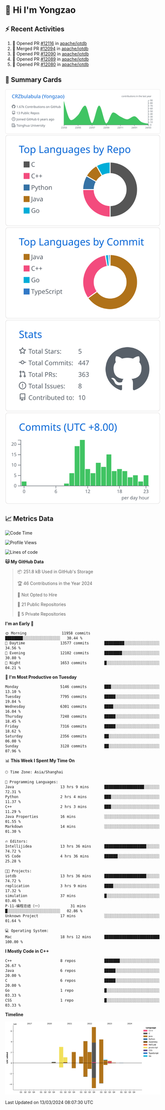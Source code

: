 # 👋 Hi I'm Yongzao

## ⚡ Recent Activities
<!--START_SECTION:activity-->
1. 💪 Opened PR [#12116](https://github.com/apache/iotdb/pull/12116) in [apache/iotdb](https://github.com/apache/iotdb)
2. 🎉 Merged PR [#12094](https://github.com/apache/iotdb/pull/12094) in [apache/iotdb](https://github.com/apache/iotdb)
3. 💪 Opened PR [#12090](https://github.com/apache/iotdb/pull/12090) in [apache/iotdb](https://github.com/apache/iotdb)
4. 💪 Opened PR [#12089](https://github.com/apache/iotdb/pull/12089) in [apache/iotdb](https://github.com/apache/iotdb)
5. 💪 Opened PR [#12080](https://github.com/apache/iotdb/pull/12080) in [apache/iotdb](https://github.com/apache/iotdb)
<!--END_SECTION:activity-->

## 🎑 Summary Cards

[![](https://raw.githubusercontent.com/CRZbulabula/CRZbulabula/main/profile-summary-card-output/github/0-profile-details.svg)](https://github.com/vn7n24fzkq/github-profile-summary-cards)
[![](https://raw.githubusercontent.com/CRZbulabula/CRZbulabula/main/profile-summary-card-output/github/1-repos-per-language.svg)](https://github.com/vn7n24fzkq/github-profile-summary-cards) [![](https://raw.githubusercontent.com/CRZbulabula/CRZbulabula/main/profile-summary-card-output/github/2-most-commit-language.svg)](https://github.com/vn7n24fzkq/github-profile-summary-cards)
[![](https://raw.githubusercontent.com/CRZbulabula/CRZbulabula/main/profile-summary-card-output/github/3-stats.svg)](https://github.com/vn7n24fzkq/github-profile-summary-cards) [![](https://raw.githubusercontent.com/CRZbulabula/CRZbulabula/main/profile-summary-card-output/github/4-productive-time.svg)](https://github.com/vn7n24fzkq/github-profile-summary-cards)

## 📈 Metrics Data

<!--START_SECTION:waka-->
![Code Time](http://img.shields.io/badge/Code%20Time-590%20hrs%2048%20mins-blue)

![Profile Views](http://img.shields.io/badge/Profile%20Views-0-blue)

![Lines of code](https://img.shields.io/badge/From%20Hello%20World%20I%27ve%20Written-25.8%20million%20lines%20of%20code-blue)

**🐱 My GitHub Data** 

> 📦 251.8 kB Used in GitHub's Storage 
 > 
> 🏆 46 Contributions in the Year 2024
 > 
> 🚫 Not Opted to Hire
 > 
> 📜 21 Public Repositories 
 > 
> 🔑 5 Private Repositories 
 > 
**I'm an Early 🐤** 

```text
🌞 Morning                11958 commits       ████████░░░░░░░░░░░░░░░░░   30.44 % 
🌆 Daytime                13577 commits       █████████░░░░░░░░░░░░░░░░   34.56 % 
🌃 Evening                12102 commits       ████████░░░░░░░░░░░░░░░░░   30.80 % 
🌙 Night                  1653 commits        █░░░░░░░░░░░░░░░░░░░░░░░░   04.21 % 
```
📅 **I'm Most Productive on Tuesday** 

```text
Monday                   5146 commits        ███░░░░░░░░░░░░░░░░░░░░░░   13.10 % 
Tuesday                  7795 commits        █████░░░░░░░░░░░░░░░░░░░░   19.84 % 
Wednesday                6301 commits        ████░░░░░░░░░░░░░░░░░░░░░   16.04 % 
Thursday                 7248 commits        █████░░░░░░░░░░░░░░░░░░░░   18.45 % 
Friday                   7316 commits        █████░░░░░░░░░░░░░░░░░░░░   18.62 % 
Saturday                 2356 commits        ██░░░░░░░░░░░░░░░░░░░░░░░   06.00 % 
Sunday                   3128 commits        ██░░░░░░░░░░░░░░░░░░░░░░░   07.96 % 
```


📊 **This Week I Spent My Time On** 

```text
🕑︎ Time Zone: Asia/Shanghai

💬 Programming Languages: 
Java                     13 hrs 9 mins       ██████████████████░░░░░░░   72.31 % 
Python                   2 hrs 4 mins        ███░░░░░░░░░░░░░░░░░░░░░░   11.37 % 
C++                      2 hrs 3 mins        ███░░░░░░░░░░░░░░░░░░░░░░   11.29 % 
Java Properties          16 mins             ░░░░░░░░░░░░░░░░░░░░░░░░░   01.55 % 
Markdown                 14 mins             ░░░░░░░░░░░░░░░░░░░░░░░░░   01.30 % 

🔥 Editors: 
Intellijidea             13 hrs 36 mins      ███████████████████░░░░░░   74.72 % 
VS Code                  4 hrs 36 mins       ██████░░░░░░░░░░░░░░░░░░░   25.28 % 

🐱‍💻 Projects: 
iotdb                    13 hrs 36 mins      ███████████████████░░░░░░   74.72 % 
replication              3 hrs 9 mins        ████░░░░░░░░░░░░░░░░░░░░░   17.32 % 
simulation               37 mins             █░░░░░░░░░░░░░░░░░░░░░░░░   03.46 % 
P-11-编程总结（一）             31 mins             █░░░░░░░░░░░░░░░░░░░░░░░░   02.86 % 
Unknown Project          17 mins             ░░░░░░░░░░░░░░░░░░░░░░░░░   01.64 % 

💻 Operating System: 
Mac                      18 hrs 12 mins      █████████████████████████   100.00 % 
```

**I Mostly Code in C++** 

```text
C++                      8 repos             ███████░░░░░░░░░░░░░░░░░░   26.67 % 
Java                     6 repos             █████░░░░░░░░░░░░░░░░░░░░   20.00 % 
C                        6 repos             █████░░░░░░░░░░░░░░░░░░░░   20.00 % 
Go                       1 repo              █░░░░░░░░░░░░░░░░░░░░░░░░   03.33 % 
CSS                      1 repo              █░░░░░░░░░░░░░░░░░░░░░░░░   03.33 % 
```



**Timeline**

![Lines of Code chart](https://raw.githubusercontent.com/CRZbulabula/CRZbulabula/main/assets/bar_graph.png)


 Last Updated on 13/03/2024 08:07:30 UTC
<!--END_SECTION:waka-->

